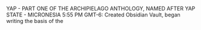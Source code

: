 YAP - PART ONE OF THE ARCHIPIELAGO ANTHOLOGY, NAMED AFTER YAP STATE - MICRONESIA
5:55 PM GMT-6:
Created Obsidian Vault, began writing the basis of the 
